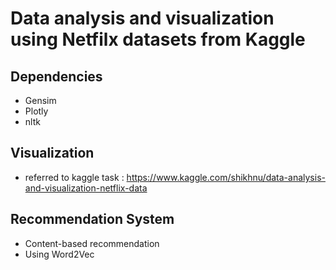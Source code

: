 # Data analysis and visualization using Netfilx datasets from Kaggle

## Dependencies
 - Gensim
 - Plotly
 - nltk

## Visualization
 - referred to kaggle task : https://www.kaggle.com/shikhnu/data-analysis-and-visualization-netflix-data

## Recommendation System
 - Content-based recommendation
 - Using Word2Vec
 